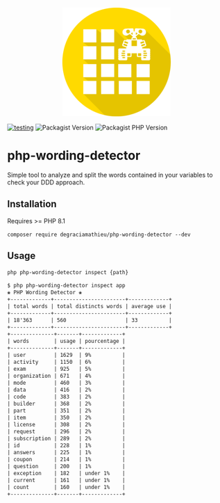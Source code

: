 <p align="center">
<img src="https://github.com/DeGraciaMathieu/php-smelly-code-detector/blob/master/arts/robot.png" width="250">
</p>

[![testing](https://github.com/DeGraciaMathieu/php-wording-detector/actions/workflows/phpunit.yml/badge.svg)](https://github.com/DeGraciaMathieu/php-wording-detector/actions/workflows/phpunit.yml)
![Packagist Version](https://img.shields.io/packagist/v/degraciamathieu/php-wording-detector)
![Packagist PHP Version](https://img.shields.io/packagist/dependency-v/degraciamathieu/php-wording-detector/php)

# php-wording-detector

Simple tool to analyze and split the words contained in your variables to check your DDD approach.

## Installation
Requires >= PHP 8.1
```
composer require degraciamathieu/php-wording-detector --dev
```
## Usage
```
php php-wording-detector inspect {path}
```
```
$ php php-wording-detector inspect app
❀ PHP Wording Detector ❀
+-------------+-----------------------+-------------+
| total words | total distincts words | average use |
+-------------+-----------------------+-------------+
| 18'363      | 560                   | 33          |
+-------------+-----------------------+-------------+
+--------------+-------+-------------+
| words        | usage | pourcentage |
+--------------+-------+-------------+
| user         | 1629  | 9%          |
| activity     | 1150  | 6%          |
| exam         | 925   | 5%          |
| organization | 671   | 4%          |
| mode         | 460   | 3%          |
| data         | 416   | 2%          |
| code         | 383   | 2%          |
| builder      | 368   | 2%          |
| part         | 351   | 2%          |
| item         | 350   | 2%          |
| license      | 308   | 2%          |
| request      | 296   | 2%          |
| subscription | 289   | 2%          |
| id           | 228   | 1%          |
| answers      | 225   | 1%          |
| coupon       | 214   | 1%          |
| question     | 200   | 1%          |
| exception    | 182   | under 1%    |
| current      | 161   | under 1%    |
| count        | 160   | under 1%    |
+--------------+-------+-------------+
```
